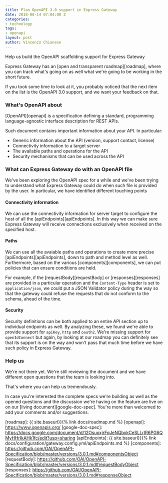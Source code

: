 ```yaml
---
title: Plan OpenAPI 3.0 support in Express Gateway
date: 2018-08-14 07:04:00 Z
categories:
- technology
tags:
- openapi
layout: post
author: Vincenzo Chianese
---
```


Help us build the OpenAPI scaffolding support for Express Gateway

<!--excerpt-->

Express Gateway has an [open and transparent roadmap][roadmap], where you can track what's going on as well what we're
going to be working in the short future.

If you took some time to look at it, you probably noticed that the next item on the list is the OpenAPI 3.0 support, and
we want your feedback on that.

### What's OpenAPI about

[OpenAPI][openapi] is a specification defining a standard, programming language-agnostic interface description for REST APIs.

Such document contains important information about your API. In particular:

- Generic information about the API (version, support contact, license)
- Connectivity information to a target server
- The available paths and operations for the API
- Security mechanisms that can be used across the API

### What can Express Gateway do with an OpenAPI file

We've been exploring the OpenAPI spec for a while and we've been trying to understand what Express Gateway could do
when such file is provided by the user. In particular, we have identified different touching points

#### Connectivity information

We can use the connectivity information for server target to configure the host of all the [apiEndpoints][apiEndpoints]. In this way we can make sure Express Gateway will receive connections exclusively when received on the specified host.

#### Paths

We can use all the avaiable paths and operations to create more precise [apiEndpoints][apiEndpoints], down to path and method
level as well. Furthermore, based on the various [components][components], we can put policies that can ensure conditions
are held.

For example, if the [requestBody][requestBody] or [responses][responses] are provided in a particular operation and the
`Content-Type` header is set to `application/json`, we could put a JSON Validator policy during the way so that the gateway
could refuse the requests that do not conform to the schema, ahead of the time.

#### Security

Security definitions can be both applied to an entire API section up to individual endpoints as well. By analyzing these,
we found we're able to provide support for `apiKey`, `http` and `oauth2`. We're missing support for `openIdConnect` but again,
by looking at our roadmap you can definitely see that its support is on the way and won't pass that much time before we have
such policy in Express Gateway.

### Help us

We're not there yet. We're still reviewing the document and we have different open questions that the team is looking into.

That's where you can help us tremendously.

In case you're interested the complete specs we're building as well as the opened questions and the discussion we're
having on the feature are live on on our [living document][google-doc-spec]. You're more than welcomed to add your
comments and/or suggestions.

[roadmap]: {{ site.baseurl}}{% link docs/roadmap.md %}
[openapi]: https://www.openapis.org/
[google-doc-spec]: https://docs.google.com/document/d/12OsuoxjrFqJeNQbxkCeSLLrIR6PG6QMyHHrIkAHk1fc/edit?usp=sharing
[apiEndpoints]: {{ site.baseurl}}{% link docs/configuration/gateway.config.yml/apiEndpoints.md %}
[components]: https://github.com/OAI/OpenAPI-Specification/blob/master/versions/3.0.1.md#componentsObject
[requestBody]: https://github.com/OAI/OpenAPI-Specification/blob/master/versions/3.0.1.md#requestBodyObject
[responses]: https://github.com/OAI/OpenAPI-Specification/blob/master/versions/3.0.1.md#responseObject
